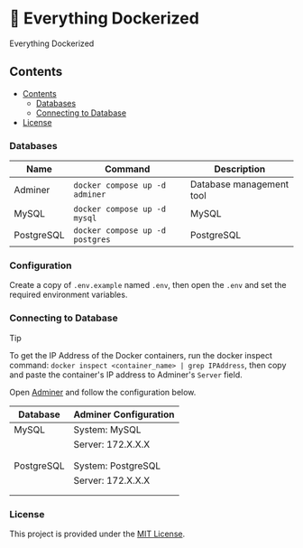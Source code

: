 # :whale2: Everything Dockerized

Everything Dockerized


## Contents

- [Contents](#contents)
    - [Databases](#databases)
    - [Connecting to Database](#connecting-to-database)
- [License](#license)


### Databases

| Name       | Command                         | Description              |
|------------|---------------------------------|--------------------------|
| Adminer    | `docker compose up -d adminer`  | Database management tool |
| MySQL      | `docker compose up -d mysql`    | MySQL                    |
| PostgreSQL | `docker compose up -d postgres` | PostgreSQL               |


### Configuration

Create a copy of `.env.example` named `.env`, then open the `.env` and set the
required environment variables.


### Connecting to Database

> [!TIP]
> To get the IP Address of the Docker containers, run the docker inspect command: `docker inspect <container_name> | grep IPAddress`, then copy and paste the container's IP address to Adminer's `Server` field.

Open [Adminer](http://localhost:8080/) and follow the configuration below.

| Database   | Adminer Configuration |
|------------|-----------------------|
| MySQL      | System: MySQL         |
|            | Server: 172.X.X.X     |
|            |                       |
|            |                       |
| PostgreSQL | System: PostgreSQL    |
|            | Server: 172.X.X.X     |
|            |                       |
|            |                       |


### License

This project is provided under the [MIT License](./LICENSE).
